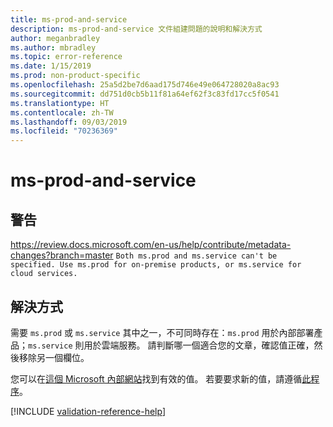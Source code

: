 ```yaml
---
title: ms-prod-and-service
description: ms-prod-and-service 文件組建問題的說明和解決方式
author: meganbradley
ms.author: mbradley
ms.topic: error-reference
ms.date: 1/15/2019
ms.prod: non-product-specific
ms.openlocfilehash: 25a5d2be7d6aad175d746e49e064728020a8ac93
ms.sourcegitcommit: dd751d0cb5b11f81a64ef62f3c83fd17cc5f0541
ms.translationtype: HT
ms.contentlocale: zh-TW
ms.lasthandoff: 09/03/2019
ms.locfileid: "70236369"
---
```

# <a name="ms-prod-and-service"></a>ms-prod-and-service

## <a name="warning"></a>警告
https://review.docs.microsoft.com/en-us/help/contribute/metadata-changes?branch=master `Both ms.prod and ms.service can't be specified. Use ms.prod for on-premise products, or ms.service for cloud services.`

## <a name="resolution"></a>解決方式

需要 `ms.prod` 或 `ms.service` 其中之一，不可同時存在：`ms.prod` 用於內部部署產品；`ms.service` 則用於雲端服務。 請判斷哪一個適合您的文章，確認值正確，然後移除另一個欄位。

您可以在[這個 Microsoft 內部網站](https://docsmetadatatool.azurewebsites.net/allowlists)找到有效的值。 若要要求新的值，請遵循[此程序](https://review.docs.microsoft.com/en-us/help/contribute/metadata-changes?branch=master)。

<!--make sure to add this file to your includes folder and verify the path-->
[!INCLUDE [validation-reference-help](includes/validation-reference-help.md)]
